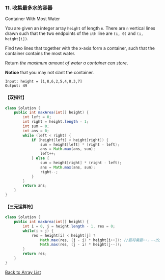 ### 11. 收集最多水的容器

Container With Most Water

You are given an integer array `height` of length `n`. There are `n` vertical lines drawn such that the two endpoints of the `ith` line are `(i, 0)` and `(i, height[i])`.

Find two lines that together with the x-axis form a container, such that the container contains the most water.

Return *the maximum amount of water a container can store*.

**Notice** that you may not slant the container.

```
Input: height = [1,8,6,2,5,4,8,3,7]
Output: 49
```

#### 【双指针】

```java
class Solution {
    public int maxArea(int[] height) {
        int left = 0; 
        int right = height.length - 1;
        int sum = 0;
        int ans = 0;
        while (left < right) {
            if (height[left] < height[right]) {
                sum = height[left] * (right - left);
                ans = Math.max(ans, sum);
                left++;
            } else {
                sum = height[right] * (right - left);
                ans = Math.max(ans, sum);
                right--;
            }
        }
        return ans;
    }
}
```

#### 【三元运算符】

```java
class Solution {
    public int maxArea(int[] height) {
        int i = 0, j = height.length - 1, res = 0;
        while(i < j) {
            res = height[i] < height[j] ? 
                Math.max(res, (j - i) * height[i++]): //要将需要++，--的元素写在最后，否则会出错
                Math.max(res, (j - i) * height[j--]); 
        }
        return res;
    }
}
```





[Back to Array List](https://github.com/xiaoshuzhao/leetcode-notes-java/blob/main/%E6%95%B0%E6%8D%AE%E7%BB%93%E6%9E%84/%E6%95%B0%E7%BB%84/Array%20List.md)
